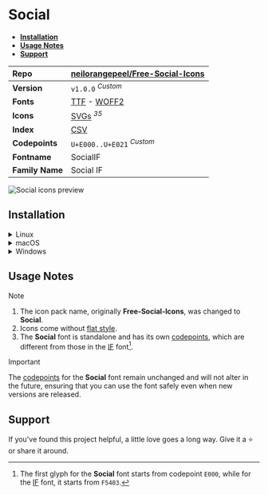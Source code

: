 # Social

- [**Installation**](#installation)
- [**Usage Notes**](#usage-notes)
- [**Support**](#support)

| Repo            | [neilorangepeel/Free-Social-Icons](https://github.com/neilorangepeel/Free-Social-Icons)                                                                                     |
| :-------------- | :-------------------------------------------------------------------------------------------------------------------------------------------------------------------------- |
| **Version**     | `v1.0.0` <sup>_Custom_</sup>                                                                                                                                                |
| **Fonts**       | [TTF](https://raw.githubusercontent.com/iconicFonts/if/main/fonts/TTF/Social.ttf) - [WOFF2](https://raw.githubusercontent.com/iconicFonts/if/main/fonts/WOFF2/Social.woff2) |
| **Icons**       | [SVGs](https://github.com/iconicFonts/if/tree/main/packs/Social/svgs) <sup>_35_</sup>                                                                                       |
| **Index**       | [CSV](https://github.com/iconicFonts/if/blob/main/indices/Social.csv)                                                                                                       |
| **Codepoints**  | `U+E000..U+E021` <sup>_Custom_</sup>                                                                                                                                        |
| **Fontname**    | SocialIF                                                                                                                                                                    |
| **Family Name** | Social IF                                                                                                                                                                   |

<picture>
  <source media="(prefers-color-scheme: dark)" srcset="https://raw.githubusercontent.com/iconicFonts/if/main/imgs/Social_dark.png">
  <img alt="Social icons preview" src="https://raw.githubusercontent.com/iconicFonts/if/main/imgs/Social_light.png">
</picture>

## Installation

<details>

<summary>Linux</summary>

```sh
curl -o ~/.local/share/fonts/Social.ttf https://raw.githubusercontent.com/iconicFonts/if/main/fonts/TTF/Social.ttf
```

Refresh font cache:

```sh
fc-cache -f ~/.local/share/fonts
```

</details>

<details>

<summary>macOS</summary>

```sh
curl -o ~/Library/Fonts/Social.ttf https://raw.githubusercontent.com/iconicFonts/if/main/fonts/TTF/Social.ttf
```

</details>

<details>

<summary>Windows</summary>

```sh
curl -o C:\Windows\Fonts\Social.ttf https://raw.githubusercontent.com/iconicFonts/if/main/fonts/TTF/Social.ttf
```

</details>

## Usage Notes

> [!NOTE]
>
> 1. The icon pack name, originally **Free-Social-Icons**, was changed to **Social**.
> 2. Icons come without [flat style](https://github.com/neilorangepeel/Free-Social-Icons/tree/master/Flat/SVG).
> 3. The **Social** font is standalone and has its own [codepoints](https://github.com/iconicFonts/if/blob/main/indices/Social.csv), which are different from those in the [IF](https://github.com/iconicFonts/if/blob/main/indices/if.csv) font[^1].

> [!IMPORTANT]
> The [codepoints](https://github.com/iconicFonts/if/blob/main/indices/Social.csv) for the **Social** font remain unchanged and will not alter in the future, ensuring that you can use the font safely even when new versions are released.

## Support

If you've found this project helpful, a little love goes a long way. Give it a :star: or share it around.

[^1]: The first glyph for the **Social** font starts from codepoint `E000`, while for the [IF](https://github.com/iconicFonts/if/blob/main/indices/if.csv) font, it starts from `F5403`.
